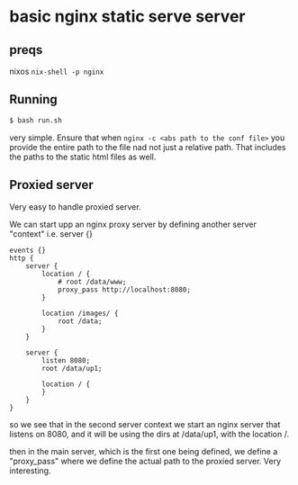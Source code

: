# basic nginx static serve server
## preqs
nixos
`nix-shell -p nginx`

## Running
```bash
$ bash run.sh
```

very simple. Ensure that when `nginx -c <abs path to the conf file>` you provide the entire path to the file nad not just a relative path.
That includes the paths to the static html files as well.

## Proxied server

Very easy to handle proxied server.

We can start upp an nginx proxy server by defining another server "context" i.e. server {}

```nginx
events {}
http {
	server {
		location / {
			# root /data/www;
			proxy_pass http://localhost:8080;
		}

		location /images/ {
			root /data;
		}
	}

	server {
		listen 8080;
		root /data/up1;

		location / {
		}
	}
}
```

so we see that in the second server context we start an nginx server that listens on 8080, and it will be using the dirs at /data/up1, with the location /. 

then in the main server, which is the first one being defined, we define a "proxy_pass" where we define the actual path to the proxied server. Very interesting.
